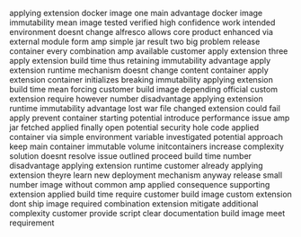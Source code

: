 applying extension docker image one main advantage docker image immutability mean image tested verified high confidence work intended environment doesnt change alfresco allows core product enhanced via external module form amp simple jar result two big problem release container every combination amp available customer apply extension three apply extension build time thus retaining immutability advantage apply extension runtime mechanism doesnt change content container apply extension container initializes breaking immutability applying extension build time mean forcing customer build image depending official custom extension require however number disadvantage applying extension runtime immutability advantage lost war file changed extension could fail apply prevent container starting potential introduce performance issue amp jar fetched applied finally open potential security hole code applied container via simple environment variable investigated potential approach keep main container immutable volume initcontainers increase complexity solution doesnt resolve issue outlined proceed build time number disadvantage applying extension runtime customer already applying extension theyre learn new deployment mechanism anyway release small number image without common amp applied consequence supporting extension applied build time require customer build image custom extension dont ship image required combination extension mitigate additional complexity customer provide script clear documentation build image meet requirement